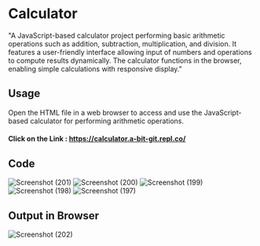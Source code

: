 # Calculator
"A JavaScript-based calculator project performing basic arithmetic operations such as addition, subtraction, multiplication, and division. It features a user-friendly interface allowing input of numbers and operations to compute results dynamically. The calculator functions in the browser, enabling simple calculations with responsive display."
## Usage
Open the HTML file in a web browser to access and use the JavaScript-based calculator for performing arithmetic operations.
#### Click on the Link : https://calculator.a-bit-git.repl.co/
## Code
![Screenshot (201)](https://github.com/a-bit-git/Calculator/assets/138126472/4b97388e-4add-41cf-8b91-f6a729ddc83c)
![Screenshot (200)](https://github.com/a-bit-git/Calculator/assets/138126472/381194d3-54dc-4fdf-b05b-2093eb86ed75)
![Screenshot (199)](https://github.com/a-bit-git/Calculator/assets/138126472/2bbf00b8-37f3-47a2-b884-ad349c4a3119)
![Screenshot (198)](https://github.com/a-bit-git/Calculator/assets/138126472/15af2792-5fd5-427a-b340-b4433053f10a)
![Screenshot (197)](https://github.com/a-bit-git/Calculator/assets/138126472/3607abe1-21a6-440e-855f-c46d36cc93fb)
## Output in Browser
![Screenshot (202)](https://github.com/a-bit-git/Calculator/assets/138126472/5e5e90b1-3516-4637-9a5f-7d7286dad9a6)
